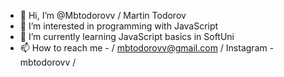 - 👋 Hi, I’m @Mbtodorovv / Martin Todorov
- 👀 I’m interested in programming with JavaScript
- 🌱 I’m currently learning JavaScript basics in SoftUni
- 📫 How to reach me - / mbtodorovv@gmail.com / Instagram - mbtodorovv /

<!---
Mbtodorovv/Mbtodorovv is a ✨ special ✨ repository because its `README.md` (this file) appears on your GitHub profile.
You can click the Preview link to take a look at your changes.
--->
